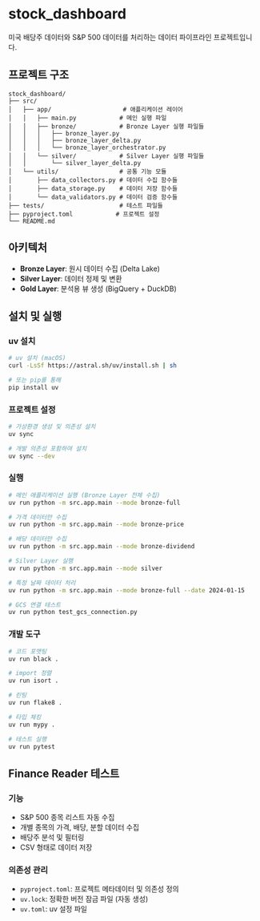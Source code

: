 # stock_dashboard

미국 배당주 데이터와 S&P 500 데이터를 처리하는 데이터 파이프라인 프로젝트입니다.

## 프로젝트 구조

```
stock_dashboard/
├── src/
│   ├── app/                    # 애플리케이션 레이어
│   │   ├── main.py            # 메인 실행 파일
│   │   ├── bronze/            # Bronze Layer 실행 파일들
│   │   │   ├── bronze_layer.py
│   │   │   ├── bronze_layer_delta.py
│   │   │   └── bronze_layer_orchestrator.py
│   │   └── silver/            # Silver Layer 실행 파일들
│   │       └── silver_layer_delta.py
│   └── utils/                 # 공통 기능 모듈
│       ├── data_collectors.py # 데이터 수집 함수들
│       ├── data_storage.py    # 데이터 저장 함수들
│       └── data_validators.py # 데이터 검증 함수들
├── tests/                     # 테스트 파일들
├── pyproject.toml            # 프로젝트 설정
└── README.md
```

## 아키텍처

- **Bronze Layer**: 원시 데이터 수집 (Delta Lake)
- **Silver Layer**: 데이터 정제 및 변환
- **Gold Layer**: 분석용 뷰 생성 (BigQuery + DuckDB)

## 설치 및 실행

### uv 설치
```bash
# uv 설치 (macOS)
curl -LsSf https://astral.sh/uv/install.sh | sh

# 또는 pip를 통해
pip install uv
```

### 프로젝트 설정
```bash
# 가상환경 생성 및 의존성 설치
uv sync

# 개발 의존성 포함하여 설치
uv sync --dev
```

### 실행
```bash
# 메인 애플리케이션 실행 (Bronze Layer 전체 수집)
uv run python -m src.app.main --mode bronze-full

# 가격 데이터만 수집
uv run python -m src.app.main --mode bronze-price

# 배당 데이터만 수집
uv run python -m src.app.main --mode bronze-dividend

# Silver Layer 실행
uv run python -m src.app.main --mode silver

# 특정 날짜 데이터 처리
uv run python -m src.app.main --mode bronze-full --date 2024-01-15

# GCS 연결 테스트
uv run python test_gcs_connection.py
```

### 개발 도구
```bash
# 코드 포맷팅
uv run black .

# import 정렬
uv run isort .

# 린팅
uv run flake8 .

# 타입 체킹
uv run mypy .

# 테스트 실행
uv run pytest
```

## Finance Reader 테스트

### 기능
- S&P 500 종목 리스트 자동 수집
- 개별 종목의 가격, 배당, 분할 데이터 수집
- 배당주 분석 및 필터링
- CSV 형태로 데이터 저장

### 의존성 관리
- `pyproject.toml`: 프로젝트 메타데이터 및 의존성 정의
- `uv.lock`: 정확한 버전 잠금 파일 (자동 생성)
- `uv.toml`: uv 설정 파일
